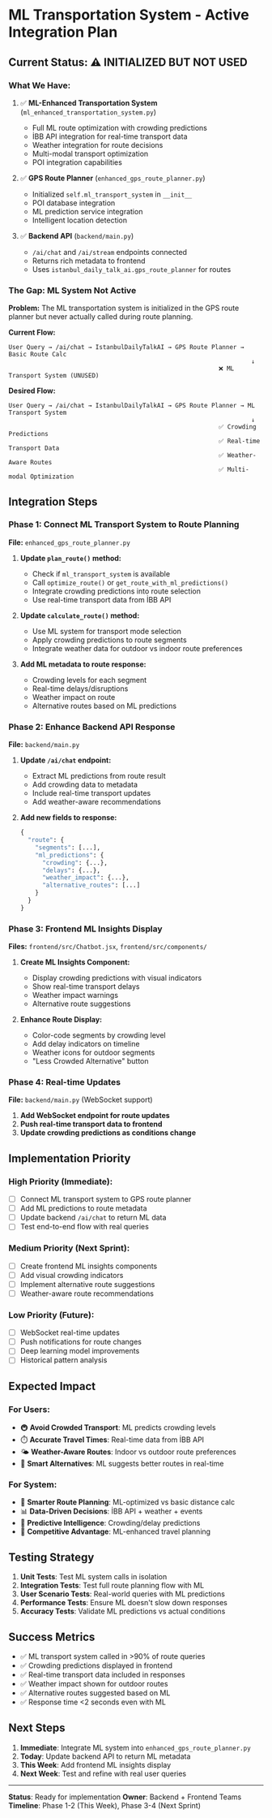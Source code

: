 # ML Transportation System - Active Integration Plan

## Current Status: ⚠️ INITIALIZED BUT NOT USED

### What We Have:
1. ✅ **ML-Enhanced Transportation System** (`ml_enhanced_transportation_system.py`)
   - Full ML route optimization with crowding predictions
   - İBB API integration for real-time transport data
   - Weather integration for route decisions
   - Multi-modal transport optimization
   - POI integration capabilities

2. ✅ **GPS Route Planner** (`enhanced_gps_route_planner.py`)
   - Initialized `self.ml_transport_system` in `__init__`
   - POI database integration
   - ML prediction service integration
   - Intelligent location detection

3. ✅ **Backend API** (`backend/main.py`)
   - `/ai/chat` and `/ai/stream` endpoints connected
   - Returns rich metadata to frontend
   - Uses `istanbul_daily_talk_ai.gps_route_planner` for routes

### The Gap: ML System Not Active

**Problem:** The ML transportation system is initialized in the GPS route planner but never actually called during route planning.

**Current Flow:**
```
User Query → /ai/chat → IstanbulDailyTalkAI → GPS Route Planner → Basic Route Calc
                                                                   ↓
                                                          ❌ ML Transport System (UNUSED)
```

**Desired Flow:**
```
User Query → /ai/chat → IstanbulDailyTalkAI → GPS Route Planner → ML Transport System
                                                                   ↓
                                                          ✅ Crowding Predictions
                                                          ✅ Real-time Transport Data
                                                          ✅ Weather-Aware Routes
                                                          ✅ Multi-modal Optimization
```

## Integration Steps

### Phase 1: Connect ML Transport System to Route Planning
**File:** `enhanced_gps_route_planner.py`

1. **Update `plan_route()` method:**
   - Check if `ml_transport_system` is available
   - Call `optimize_route()` or `get_route_with_ml_predictions()`
   - Integrate crowding predictions into route selection
   - Use real-time transport data from İBB API

2. **Update `calculate_route()` method:**
   - Use ML system for transport mode selection
   - Apply crowding predictions to route segments
   - Integrate weather data for outdoor vs indoor route preferences

3. **Add ML metadata to route response:**
   - Crowding levels for each segment
   - Real-time delays/disruptions
   - Weather impact on route
   - Alternative routes based on ML predictions

### Phase 2: Enhance Backend API Response
**File:** `backend/main.py`

1. **Update `/ai/chat` endpoint:**
   - Extract ML predictions from route result
   - Add crowding data to metadata
   - Include real-time transport updates
   - Add weather-aware recommendations

2. **Add new fields to response:**
   ```python
   {
     "route": {
       "segments": [...],
       "ml_predictions": {
         "crowding": {...},
         "delays": {...},
         "weather_impact": {...},
         "alternative_routes": [...]
       }
     }
   }
   ```

### Phase 3: Frontend ML Insights Display
**Files:** `frontend/src/Chatbot.jsx`, `frontend/src/components/`

1. **Create ML Insights Component:**
   - Display crowding predictions with visual indicators
   - Show real-time transport delays
   - Weather impact warnings
   - Alternative route suggestions

2. **Enhance Route Display:**
   - Color-code segments by crowding level
   - Add delay indicators on timeline
   - Weather icons for outdoor segments
   - "Less Crowded Alternative" button

### Phase 4: Real-time Updates
**File:** `backend/main.py` (WebSocket support)

1. **Add WebSocket endpoint for route updates**
2. **Push real-time transport data to frontend**
3. **Update crowding predictions as conditions change**

## Implementation Priority

### High Priority (Immediate):
- [ ] Connect ML transport system to GPS route planner
- [ ] Add ML predictions to route metadata
- [ ] Update backend `/ai/chat` to return ML data
- [ ] Test end-to-end flow with real queries

### Medium Priority (Next Sprint):
- [ ] Create frontend ML insights components
- [ ] Add visual crowding indicators
- [ ] Implement alternative route suggestions
- [ ] Weather-aware route recommendations

### Low Priority (Future):
- [ ] WebSocket real-time updates
- [ ] Push notifications for route changes
- [ ] Deep learning model improvements
- [ ] Historical pattern analysis

## Expected Impact

### For Users:
- 🚇 **Avoid Crowded Transport**: ML predicts crowding levels
- ⏱️ **Accurate Travel Times**: Real-time data from İBB API
- 🌤️ **Weather-Aware Routes**: Indoor vs outdoor route preferences
- 🔄 **Smart Alternatives**: ML suggests better routes in real-time

### For System:
- 🎯 **Smarter Route Planning**: ML-optimized vs basic distance calc
- 📊 **Data-Driven Decisions**: İBB API + weather + events
- 🔮 **Predictive Intelligence**: Crowding/delay predictions
- 🌟 **Competitive Advantage**: ML-enhanced travel planning

## Testing Strategy

1. **Unit Tests**: Test ML system calls in isolation
2. **Integration Tests**: Test full route planning flow with ML
3. **User Scenario Tests**: Real-world queries with ML predictions
4. **Performance Tests**: Ensure ML doesn't slow down responses
5. **Accuracy Tests**: Validate ML predictions vs actual conditions

## Success Metrics

- ✅ ML transport system called in >90% of route queries
- ✅ Crowding predictions displayed in frontend
- ✅ Real-time transport data included in responses
- ✅ Weather impact shown for outdoor routes
- ✅ Alternative routes suggested based on ML
- ✅ Response time <2 seconds even with ML

## Next Steps

1. **Immediate**: Integrate ML system into `enhanced_gps_route_planner.py`
2. **Today**: Update backend API to return ML metadata
3. **This Week**: Add frontend ML insights display
4. **Next Week**: Test and refine with real user queries

---

**Status**: Ready for implementation
**Owner**: Backend + Frontend Teams
**Timeline**: Phase 1-2 (This Week), Phase 3-4 (Next Sprint)
